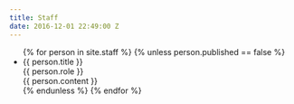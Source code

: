 ```yaml
---
title: Staff
date: 2016-12-01 22:49:00 Z
---
```


<ul>
    {% for person in site.staff %}
    {% unless person.published == false %}
    <li>
        <div class="name">{{ person.title }}</div>
        <div class="role">{{ person.role }}</div>
        <div class="blurb">{{ person.content }}</div>
    </li>
    {% endunless %}
    {% endfor %}
</ul>